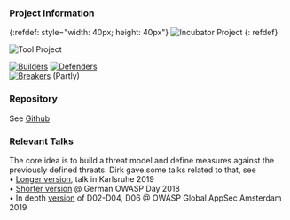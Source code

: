 ### Project Information

{:refdef: style="width: 40px; height: 40px"}
![Incubator Project](/assets/images/common/owasp_level_incubator.svg)
{: refdef}

![Tool Project](/assets/images/common/owasp_documentation_project.svg)

[![Builders](/assets/images/common/owasp_builders.svg)](https://www.owasp.org/index.php/Builders)
[![Defenders](/assets/images/common/owasp_defenders.svg)](https://www.owasp.org/index.php/Defenders)<br />
[![Breakers](/assets/images/common/owasp_breakers.svg)](https://www.owasp.org/index.php/Breakers) (Partly)

<!-- fixme: links to the old wiki! -->

<!--
* [![Project Level](/assets/images/common/owasp_level_incubator.svg)]
-->



<!--
### Downloads or Social Links
* [Download](#)
* [Social Link](#)
-->

### Repository
See [Github](https://github.com/OWASP/Docker-Security)


### Relevant Talks
The core idea is to build a threat model and define measures against the previously defined threats. Dirk
gave some talks related to that, see<br />
• [Longer version](https://www.owasp.org/images/f/fd/Dirk_Wetter_-_Docker_Top10-OWASP_KA.pdf), talk in Karlsruhe 2019<br />
• [Shorter version](https://www.owasp.org/images/7/7e/Dirk_Wetter_-_Docker_Security_GOD2018.pdf) @ German OWASP Day 2018<br />
• In depth [version](https://www.owasp.org/images/d/df/Dirk_Wetter_-_Docker_Top10-AMS.pdf) of D02-D04, D06 @ OWASP Global AppSec Amsterdam 2019


